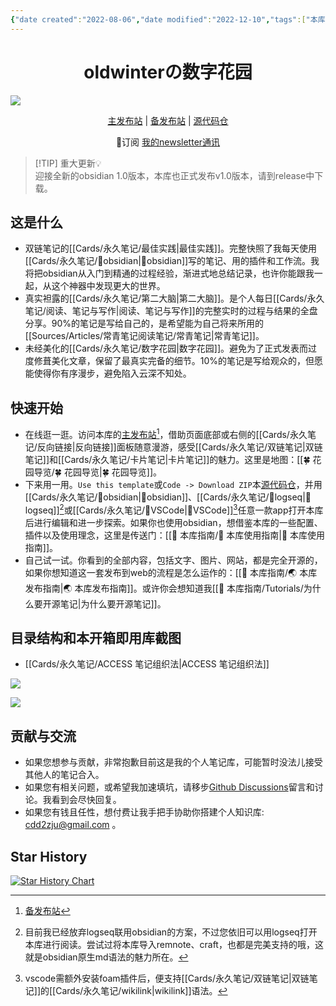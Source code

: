```yaml
---
{"date created":"2022-08-06","date modified":"2022-12-10","tags":["本库教程"],"title":"README","dg-publish":true,"permalink":"/readme/","dgPassFrontmatter":true}
---
```


<h1 align="center">oldwinterの数字花园</h1>
<img src="https://img2.oldwinter.top/202208211431065.svg">
<p align="center">
    <a href="https://oldwinter.top/README">主发布站</a> |
    <a href="https://notes.oldwinter.top/README">备发布站</a> |
    <a href="https://github.com/oldwinter/knowledge-garden">源代码仓</a>
</p>
<p align="center">📩订阅 <a href="https://oldwinter.zhubai.love/">我的newsletter通讯</a></p>

> [!TIP] 重大更新💡  
> 迎接全新的obsidian 1.0版本，本库也正式发布v1.0版本，请到release中下载。

## 这是什么

- 双链笔记的[[Cards/永久笔记/最佳实践\|最佳实践]]。完整快照了我每天使用[[Cards/永久笔记/🤖obsidian\|🤖obsidian]]写的笔记、用的插件和工作流。我将把obsidian从入门到精通的过程经验，渐进式地总结记录，也许你能跟我一起，从这个神器中发现更大的世界。
- 真实袒露的[[Cards/永久笔记/第二大脑\|第二大脑]]。是个人每日[[Cards/永久笔记/阅读、笔记与写作\|阅读、笔记与写作]]的完整实时的过程与结果的全盘分享。90%的笔记是写给自己的，是希望能为自己将来所用的[[Sources/Articles/常青笔记阅读笔记/常青笔记\|常青笔记]]。
- 未经美化的[[Cards/永久笔记/数字花园\|数字花园]]。避免为了正式发表而过度修葺美化文章，保留了最真实完备的细节。10%的笔记是写给观众的，但愿能使得你有序漫步，避免陷入云深不知处。

## 快速开始

- 在线逛一逛。访问本库的[主发布站](https://garden.oldwinter.top/README#%E5%BF%AB%E9%80%9F%E5%BC%80%E5%A7%8B)[^1]，借助页面底部或右侧的[[Cards/永久笔记/反向链接\|反向链接]]面板随意漫游，感受[[Cards/永久笔记/双链笔记\|双链笔记]]和[[Cards/永久笔记/卡片笔记\|卡片笔记]]的魅力。这里是地图：[[🍀 花园导览/🍀 花园导览\|🍀 花园导览]]。
- 下来用一用。`Use this template`或`Code -> Download ZIP`本[源代码仓](https://github.com/oldwinter/knowledge-garden)，并用 [[Cards/永久笔记/🤖obsidian\|🤖obsidian]]、[[Cards/永久笔记/🤖logseq\|🤖logseq]][^2]或[[Cards/永久笔记/🤖VSCode\|🤖VSCode]][^3]任意一款app打开本库后进行编辑和进一步探索。如果你也使用obsidian，想借鉴本库的一些配置、插件以及使用理念，这里是传送门：[[🧰 本库指南/🧰 本库使用指南\|🧰 本库使用指南]]。
- 自己试一试。你看到的全部内容，包括文字、图片、网站，都是完全开源的，如果你想知道这一套发布到web的流程是怎么运作的：[[🧰 本库指南/🌏 本库发布指南\|🌏 本库发布指南]]。或许你会想知道我[[🧰 本库指南/Tutorials/为什么要开源笔记\|为什么要开源笔记]]。

## 目录结构和本开箱即用库截图

- [[Cards/永久笔记/ACCESS 笔记组织法\|ACCESS 笔记组织法]]

![](https://img.oldwinter.top/白.png)

![](https://img.oldwinter.top/黑.png)

## 贡献与交流

- 如果您想参与贡献，非常抱歉目前这是我的个人笔记库，可能暂时没法儿接受其他人的笔记合入。
- 如果您有相关问题，或希望我加速填坑，请移步[Github Discussions](https://github.com/oldwinter/knowledge-garden/discussions)留言和讨论。我看到会尽快回复。
- 如果您有钱且任性，想付费让我手把手协助你搭建个人知识库: cdd2zju@gmail.com 。

## Star History

[![Star History Chart](https://api.star-history.com/svg?repos=oldwinter/knowledge-garden&type=Date)](https://star-history.com/#oldwinter/knowledge-garden&Date)

[^1]: [备发布站](https://notes.oldwinter.top/readme#%E5%BF%AB%E9%80%9F%E5%BC%80%E5%A7%8B)

[^2]: 目前我已经放弃logseq联用obsidian的方案，不过您依旧可以用logseq打开本库进行阅读。尝试过将本库导入remnote、craft，也都是完美支持的哦，这就是obsidian原生md语法的魅力所在。

[^3]: vscode需额外安装foam插件后，便支持[[Cards/永久笔记/双链笔记\|双链笔记]]的[[Cards/永久笔记/wikilink\|wikilink]]语法。
